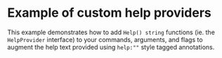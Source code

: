 # Example of custom help providers

This example demonstrates how to add `Help() string` functions (ie. the `HelpProvider` interface) to your commands, arguments, and flags to augment the help text provided using `help:""` style tagged annotations.
